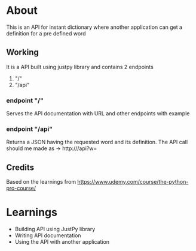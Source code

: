 # About

This is an API for instant dictionary where another application can get a definition for a pre defined word

## Working

It is a API built using justpy library and contains 2 endpoints
1. "/"
2. "/api"


### endpoint "/"
Serves the API documentation with URL and other endpoints with example

### endpoint "/api" 
Returns a JSON having the requested word and its definition.
The API call should me made as -> http://<hostname>/api?w=<Word>

## Credits
Based on the learnings from https://www.udemy.com/course/the-python-pro-course/

# Learnings
- Building API using JustPy library
- Writing API documentation
- Using the API with another application